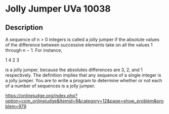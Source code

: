 # Jolly Jumper UVa 10038

## Description

A sequence of n > 0 integers is called a jolly jumper if the absolute values of the difference between
successive elements take on all the values 1 through n − 1. For instance,

1 4 2 3

is a jolly jumper, because the absolutes differences are 3, 2, and 1 respectively. The definition implies
that any sequence of a single integer is a jolly jumper. You are to write a program to determine whether
or not each of a number of sequences is a jolly jumper.

https://onlinejudge.org/index.php?option=com_onlinejudge&Itemid=8&category=12&page=show_problem&problem=979
